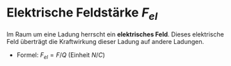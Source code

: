 # Elektrische Feldstärke $F_{el}$
Im Raum um eine Ladung herrscht ein **elektrisches Feld**.
Dieses elektrische Feld überträgt die Kraftwirkung dieser Ladung auf andere Ladungen.
- Formel: $F_{el}=F/Q$ (Einheit $N/C$)
